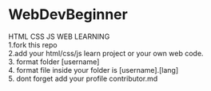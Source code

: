 # WebDevBeginner
HTML CSS JS WEB LEARNING
<br>
1.fork this repo
<br>
2.add your html/css/js learn project or your own web code.
<br>
3. format folder [username]
<br>
4. format file inside your folder is [username].[lang]
<br>
5. dont forget add your profile contributor.md
